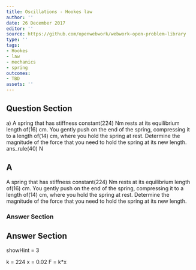 ```yaml
---
title: Oscillations - Hookes law
author: ''
date: 26 December 2017
editor: ''
source: https://github.com/openwebwork/webwork-open-problem-library
type: ''
tags:
- Hookes
- law
- mechanics
- spring
outcomes:
- TBD
assets: ''
---
```


## Question Section 

a) A spring that has stiffness constant(224) Nm rests at its equilibrium length of(16) cm. You gently push on the end of the spring, compressing it to a length of(14) cm, where you hold the spring at rest. Determine the magnitude of the force that you need to hold the spring at its new length.
ans_rule(40) N

## A
A spring that has stiffness constant(224) Nm rests at its equilibrium length of(16) cm. You gently push on the end of the spring, compressing it to a length of(14) cm, where you hold the spring at rest. Determine the magnitude of the force that you need to hold the spring at its new length.
### Answer Section


## Answer Section

showHint = 3

k = 224
x = 0.02
F = k*x